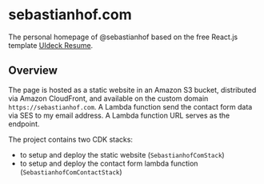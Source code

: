 # sebastianhof.com

The personal homepage of @sebastianhof based on the free React.js template [UIdeck Resume](https://uideck.com/templates/resume-react/).

## Overview

The page is hosted as a static website in an Amazon S3 bucket, distributed via Amazon CloudFront, and available on the custom domain `https://sebastianhof.com`.
A Lambda function send the contact form data via SES to my email address. A Lambda function URL serves as the endpoint.

The project contains two CDK stacks:

- to setup and deploy the static website (`SebastianhofComStack`)
- to setup and deploy the contact form lambda function (`SebastianhofComContactStack`)


